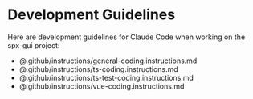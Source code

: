 # Development Guidelines

Here are development guidelines for Claude Code when working on the spx-gui project:

* @.github/instructions/general-coding.instructions.md
* @.github/instructions/ts-coding.instructions.md
* @.github/instructions/ts-test-coding.instructions.md
* @.github/instructions/vue-coding.instructions.md
